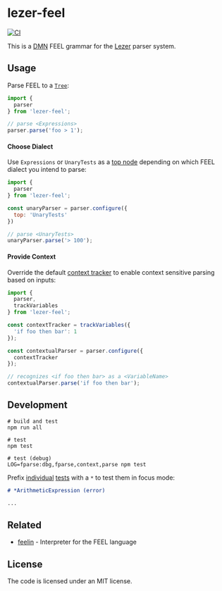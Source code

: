 # lezer-feel

[![CI](https://github.com/nikku/lezer-feel/actions/workflows/CI.yml/badge.svg)](https://github.com/nikku/lezer-feel/actions/workflows/CI.yml)

This is a [DMN](https://www.omg.org/spec/DMN/) FEEL grammar for the
[Lezer](https://lezer.codemirror.net/) parser system.


## Usage

Parse FEEL to a [`Tree`](https://lezer.codemirror.net/docs/ref/#common.Tree):

```javascript
import {
  parser
} from 'lezer-feel';

// parse <Expressions>
parser.parse('foo > 1');
```


#### Choose Dialect

Use `Expressions` or `UnaryTests` as a [top node](https://lezer.codemirror.net/docs/ref/#lr.LRParser.topNode) depending on which FEEL dialect you intend to parse:

```javascript
import {
  parser
} from 'lezer-feel';

const unaryParser = parser.configure({
  top: 'UnaryTests'
})

// parse <UnaryTests>
unaryParser.parse('> 100');
```


#### Provide Context

Override the default [context tracker](https://lezer.codemirror.net/docs/ref/#lr.ParserConfig.contextTracker) to enable context sensitive parsing based on inputs:

```javascript
import {
  parser,
  trackVariables
} from 'lezer-feel';

const contextTracker = trackVariables({
  'if foo then bar': 1
});

const contextualParser = parser.configure({
  contextTracker
});

// recognizes <if foo then bar> as a <VariableName>
contextualParser.parse('if foo then bar');
```


## Development

```shell
# build and test
npm run all

# test
npm test

# test (debug)
LOG=fparse:dbg,fparse,context,parse npm test
```

Prefix [individual](./test/expressions.txt) [tests](./test/unary-tests.txt) with a `*` to test them in focus mode:

```markdown
# *ArithmeticExpression (error)

...
```


## Related

* [feelin](https://github.com/nikku/feelin) - Interpreter for the FEEL language


## License

The code is licensed under an MIT license.
